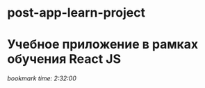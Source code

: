 # post-app-learn-project
# Учебное приложение в рамках обучения React JS


*bookmark time: 2:32:00*
